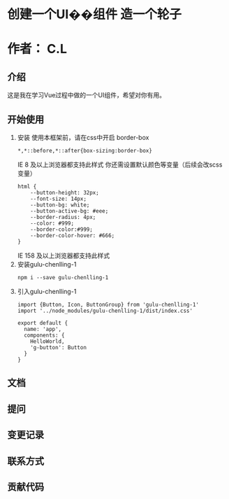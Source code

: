 # 创建一个UI��组件 造一个轮子
# 作者： C.L


## 介绍
这是我在学习Vue过程中做的一个UI组件，希望对你有用。
## 开始使用
1. 安装
    使用本框架前，请在css中开启 border-box
    ```
    *,*::before,*::after{box-sizing:border-box}
    ```
    IE 8 及以上浏览器都支持此样式
    你还需设置默认颜色等变量（后续会改scss变量）
    ```
    html {
        --button-height: 32px;
        --font-size: 14px;
        --button-bg: white;
        --button-active-bg: #eee;
        --border-radius: 4px;
        --color: #999;
        --border-color:#999;
        --border-color-hover: #666;
    }
    ```
    IE 158 及以上浏览器都支持此样式
2. 安装gulu-chenlling-1
    ```
    npm i --save gulu-chenlling-1
    ```
3. 引入gulu-chenlling-1
    ```
    import {Button, Icon, ButtonGroup} from 'gulu-chenlling-1'
    import '../node_modules/gulu-chenlling-1/dist/index.css'

    export default {
      name: 'app',
      components: {
        HelloWorld,
        'g-button': Button
      }
    }
    ```

## 文档
## 提问
## 变更记录
## 联系方式
## 贡献代码
